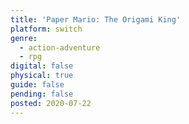 ```yaml
---
title: 'Paper Mario: The Origami King'
platform: switch
genre:
  - action-adventure
  - rpg
digital: false
physical: true
guide: false
pending: false
posted: 2020-07-22
---
```

